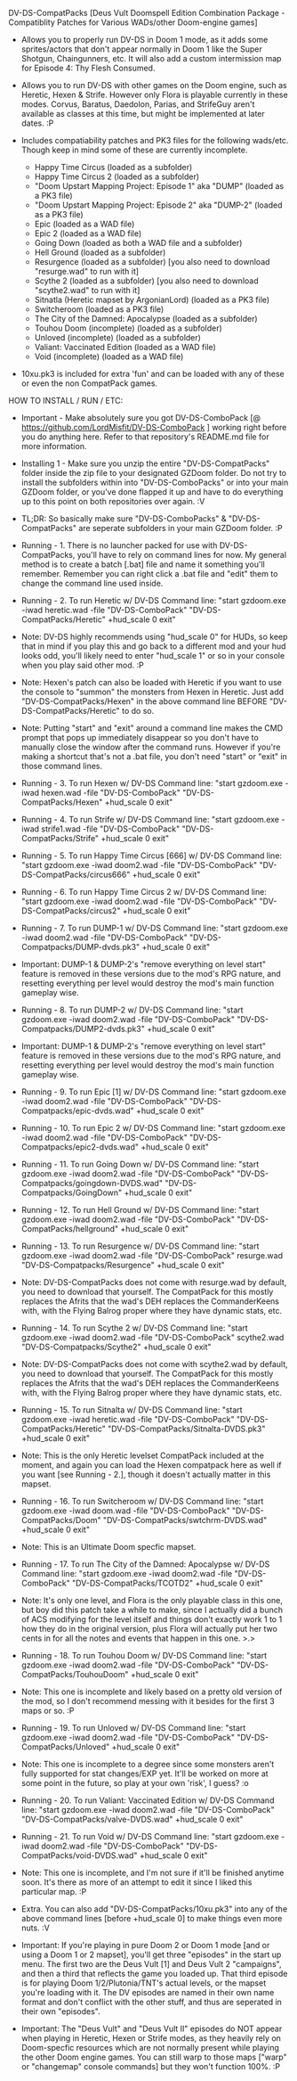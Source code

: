 DV-DS-CompatPacks [Deus Vult Doomspell Edition Combination Package - Compatiblity Patches for Various WADs/other Doom-engine games]

- Allows you to properly run DV-DS in Doom 1 mode, as it adds some sprites/actors that don't appear normally in Doom 1 like the Super Shotgun, Chaingunners, etc. It will also add a custom intermission map for Episode 4: Thy Flesh Consumed.

- Allows you to run DV-DS with other games on the Doom engine, such as Heretic, Hexen & Strife. However only Flora is playable currently in these modes. Corvus, Baratus, Daedolon, Parias, and StrifeGuy aren't available as classes at this time, but might be implemented at later dates. :P

- Includes compatiability patches and PK3 files for the following wads/etc. Though keep in mind some of these are currently incomplete.
	- Happy Time Circus (loaded as a subfolder)
	- Happy Time Circus 2 (loaded as a subfolder)
	- "Doom Upstart Mapping Project: Episode 1" aka "DUMP" (loaded as a PK3 file)
	- "Doom Upstart Mapping Project: Episode 2" aka "DUMP-2" (loaded as a PK3 file)
	- Epic (loaded as a WAD file)
	- Epic 2 (loaded as a WAD file)
	- Going Down (loaded as both a WAD file and a subfolder)
	- Hell Ground (loaded as a subfolder)
	- Resurgence (loaded as a subfolder) [you also need to download "resurge.wad" to run with it]
	- Scythe 2 (loaded as a subfolder) [you also need to download "scythe2.wad" to run with it]
	- Sitnatla (Heretic mapset by ArgonianLord) (loaded as a PK3 file)
	- Switcheroom (loaded as a PK3 file) 
	- The City of the Damned: Apocalypse (loaded as a subfolder)
	- Touhou Doom (incomplete) (loaded as a subfolder)
	- Unloved (incomplete) (loaded as a subfolder)
	- Valiant: Vaccinated Edition (loaded as a WAD file)
	- Void (incomplete) (loaded as a WAD file)

- 10xu.pk3 is included for extra 'fun' and can be loaded with any of these or even the non CompatPack games.


HOW TO INSTALL / RUN / ETC:

 - Important - Make absolutely sure you got DV-DS-ComboPack [@ https://github.com/LordMisfit/DV-DS-ComboPack ] working right before you do anything here. Refer to that repository's README.md file for more information.

 - Installing 1 - Make sure you unzip the entire "DV-DS-CompatPacks" folder inside the zip file to your designated GZDoom folder. Do not try to install the subfolders within into "DV-DS-ComboPacks" or into your main GZDoom folder, or you've done flapped it up and have to do everything up to this point on both repositories over again. :V
 - TL;DR: So basically make sure "DV-DS-ComboPacks" & "DV-DS-CompatPacks" are seperate subfolders in your main GZDoom folder. :P

 - Running - 1. There is no launcher packed for use with DV-DS-CompatPacks, you'll have to rely on command lines for now. My general method is to create a batch [.bat] file and name it something you'll remember. Remember you can right click a .bat file and "edit" them to change the command line used inside.

 - Running - 2. To run Heretic w/ DV-DS Command line: "start gzdoom.exe -iwad heretic.wad -file "DV-DS-ComboPack" "DV-DS-CompatPacks/Heretic" +hud_scale 0 exit" 
 - Note: DV-DS highly recommends using "hud_scale 0" for HUDs, so keep that in mind if you play this and go back to a different mod and your hud looks odd, you'll likely need to enter "hud_scale 1" or so in your console when you play said other mod. :P
 - Note: Hexen's patch can also be loaded with Heretic if you want to use the console to "summon" the monsters from Hexen in Heretic. Just add "DV-DS-CompatPacks/Hexen" in the above command line BEFORE "DV-DS-CompatPacks/Heretic" to do so.
 - Note: Putting "start" and "exit" around a command line makes the CMD prompt that pops up immediately disappear so you don't have to manually close the window after the command runs. However if you're making a shortcut that's not a .bat file, you don't need "start" or "exit" in those command lines.

 - Running - 3. To run Hexen w/ DV-DS Command line: "start gzdoom.exe -iwad hexen.wad -file "DV-DS-ComboPack" "DV-DS-CompatPacks/Hexen" +hud_scale 0 exit" 

 - Running - 4. To run Strife w/ DV-DS Command line: "start gzdoom.exe -iwad strife1.wad -file "DV-DS-ComboPack" "DV-DS-CompatPacks/Strife" +hud_scale 0 exit" 

 - Running - 5. To run Happy Time Circus [666] w/ DV-DS Command line: "start gzdoom.exe -iwad doom2.wad -file "DV-DS-ComboPack" "DV-DS-CompatPacks/circus666" +hud_scale 0 exit" 

 - Running - 6. To run Happy Time Circus 2 w/ DV-DS Command line: "start gzdoom.exe -iwad doom2.wad -file "DV-DS-ComboPack" "DV-DS-CompatPacks/circus2" +hud_scale 0 exit" 

 - Running - 7. To run DUMP-1 w/ DV-DS Command line: "start gzdoom.exe -iwad doom2.wad -file "DV-DS-ComboPack" "DV-DS-Compatpacks/DUMP-dvds.pk3" +hud_scale 0 exit"
 - Important: DUMP-1 & DUMP-2's "remove everything on level start" feature is removed in these versions due to the mod's RPG nature, and resetting everything per level would destroy the mod's main function gameplay wise.

 - Running - 8. To run DUMP-2 w/ DV-DS Command line: "start gzdoom.exe -iwad doom2.wad -file "DV-DS-ComboPack" "DV-DS-Compatpacks/DUMP2-dvds.pk3" +hud_scale 0 exit" 
 - Important: DUMP-1 & DUMP-2's "remove everything on level start" feature is removed in these versions due to the mod's RPG nature, and resetting everything per level would destroy the mod's main function gameplay wise.

 - Running - 9. To run Epic [1] w/ DV-DS Command line: "start gzdoom.exe -iwad doom2.wad -file "DV-DS-ComboPack" "DV-DS-Compatpacks/epic-dvds.wad" +hud_scale 0 exit" 

 - Running - 10. To run Epic 2 w/ DV-DS Command line: "start gzdoom.exe -iwad doom2.wad -file "DV-DS-ComboPack" "DV-DS-Compatpacks/epic2-dvds.wad" +hud_scale 0 exit" 

 - Running - 11. To run Going Down w/ DV-DS Command line: "start gzdoom.exe -iwad doom2.wad -file "DV-DS-ComboPack" "DV-DS-Compatpacks/goingdown-DVDS.wad" "DV-DS-Compatpacks/GoingDown" +hud_scale 0 exit" 

 - Running - 12. To run Hell Ground w/ DV-DS Command line: "start gzdoom.exe -iwad doom2.wad -file "DV-DS-ComboPack" "DV-DS-CompatPacks/hellground" +hud_scale 0 exit" 

 - Running - 13. To run Resurgence w/ DV-DS Command line: "start gzdoom.exe -iwad doom2.wad -file "DV-DS-ComboPack" resurge.wad "DV-DS-Compatpacks/Resurgence" +hud_scale 0 exit"
 - Note: DV-DS-CompatPacks does not come with resurge.wad by default, you need to download that yourself. The CompatPack for this mostly replaces the Afrits that the wad's DEH replaces the CommanderKeens with, with the Flying Balrog proper where they have dynamic stats, etc.

 - Running - 14. To run Scythe 2 w/ DV-DS Command line: "start gzdoom.exe -iwad doom2.wad -file "DV-DS-ComboPack" scythe2.wad "DV-DS-Compatpacks/Scythe2" +hud_scale 0 exit"
 - Note: DV-DS-CompatPacks does not come with scythe2.wad by default, you need to download that yourself. The CompatPack for this mostly replaces the Afrits that the wad's DEH replaces the CommanderKeens with, with the Flying Balrog proper where they have dynamic stats, etc.

 - Running - 15. To run Sitnalta w/ DV-DS Command line: "start gzdoom.exe -iwad heretic.wad -file "DV-DS-ComboPack" "DV-DS-CompatPacks/Heretic" "DV-DS-CompatPacks/Sitnalta-DVDS.pk3" +hud_scale 0 exit"
 - Note: This is the only Heretic levelset CompatPack included at the moment, and again you can load the Hexen compatpack here as well if you want [see Running - 2.], though it doesn't actually matter in this mapset.

 - Running - 16. To run Switcheroom w/ DV-DS Command line: "start gzdoom.exe -iwad doom.wad -file "DV-DS-ComboPack" "DV-DS-CompatPacks/Doom" "DV-DS-CompatPacks/swtchrm-DVDS.wad" +hud_scale 0 exit" 
 - Note: This is an Ultimate Doom specfic mapset.

 - Running - 17. To run The City of the Damned: Apocalypse w/ DV-DS Command line: "start gzdoom.exe -iwad doom2.wad -file "DV-DS-ComboPack" "DV-DS-CompatPacks/TCOTD2" +hud_scale 0 exit" 
 - Note: It's only one level, and Flora is the only playable class in this one, but boy did this patch take a while to make, since I actually did a bunch of ACS modifying for the level itself and things don't exactly work 1 to 1 how they do in the original version, plus Flora will actually put her two cents in for all the notes and events that happen in this one. >.>

 - Running - 18. To run Touhou Doom w/ DV-DS Command line: "start gzdoom.exe -iwad doom2.wad -file "DV-DS-ComboPack" "DV-DS-CompatPacks/TouhouDoom" +hud_scale 0 exit" 
 - Note: This one is incomplete and likely based on a pretty old version of the mod, so I don't recommend messing with it besides for the first 3 maps or so. :P

 - Running - 19. To run Unloved w/ DV-DS Command line: "start gzdoom.exe -iwad doom2.wad -file "DV-DS-ComboPack" "DV-DS-CompatPacks/Unloved" +hud_scale 0 exit" 
 - Note: This one is incomplete to a degree since some monsters aren't fully supported for stat changes/EXP yet. It'll be worked on more at some point in the future, so play at your own 'risk', I guess? :o

 - Running - 20. To run Valiant: Vaccinated Edition w/ DV-DS Command line: "start gzdoom.exe -iwad doom2.wad -file "DV-DS-ComboPack" "DV-DS-CompatPacks/valve-DVDS.wad" +hud_scale 0 exit" 

 - Running - 21. To run Void w/ DV-DS Command line: "start gzdoom.exe -iwad doom2.wad -file "DV-DS-ComboPack" "DV-DS-CompatPacks/void-DVDS.wad" +hud_scale 0 exit" 
 - Note: This one is incomplete, and I'm not sure if it'll be finished anytime soon. It's there as more of an attempt to edit it since I liked this particular map. :P

 - Extra. You can also add "DV-DS-CompatPacks/10xu.pk3" into any of the above command lines [before +hud_scale 0] to make things even more nuts. :V

 - Important: If you're playing in pure Doom 2 or Doom 1 mode [and or using a Doom 1 or 2 mapset], you'll get three "episodes" in the start up menu. The first two are the Deus Vult [1] and Deus Vult 2 "campaigns", and then a third that reflects the game you loaded up. That third episode is for playing Doom 1/2/Plutonia/TNT's actual levels, or the mapset you're loading with it. The DV episodes are named in their own name format and don't conflict with the other stuff, and thus are seperated in their own "episodes".

 - Important: The "Deus Vult" and "Deus Vult II" episodes do NOT appear when playing in Heretic, Hexen or Strife modes, as they heavily rely on Doom-specfic resources which are not normally present while playing the other Doom engine games. You can still warp to those maps ["warp" or "changemap" console commands] but they won't function 100%. :P
